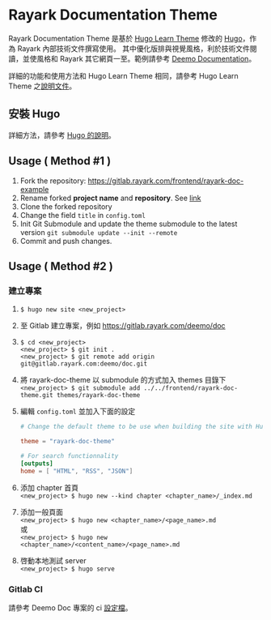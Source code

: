 # Rayark Documentation Theme

Rayark Documentation Theme 是基於 [Hugo Learn Theme](https://github.com/matcornic/hugo-theme-learn) 修改的 [Hugo](https://gohugo.io/)，作為 Rayark 內部技術文件撰寫使用。
其中優化版排與視覺風格，利於技術文件閱讀，並使風格和 Rayark 其它網頁一至。範例請參考 [Deemo Documentation](http://deemo.pages.rayark.io/doc/)。


詳細的功能和使用方法和 Hugo Learn Theme 相同，請參考 Hugo Learn Theme 之[說明文件](https://learn.netlify.com/en/)。



## 安裝 Hugo

詳細方法，請參考 [Hugo 的說明](https://gohugo.io/getting-started/installing/)。
## Usage ( Method #1 )

1. Fork the repository: https://gitlab.rayark.com/frontend/rayark-doc-example
2. Rename forked **project name** and **repository**. See [link](https://docs.gitlab.com/ee/user/project/settings/)
3. Clone the forked repository
4. Change the field `title` in `config.toml`
5. Init Git Submodule and update the theme submodule to the latest version 
   `git submodule update --init --remote`
6. Commit and push changes.



## Usage ( Method #2 )

### 建立專案


1. `$ hugo new site <new_project>`
2. 至 Gitlab 建立專案，例如 https://gitlab.rayark.com/deemo/doc
3. `$ cd <new_project>`   
`<new_project> $ git init .`   
`<new_project> $ git remote add origin git@gitlab.rayark.com:deemo/doc.git`
4. 將 rayark-doc-theme 以 submodule 的方式加入 themes 目錄下   
`<new_project> $ git submodule add ../../frontend/rayark-doc-theme.git themes/rayark-doc-theme`
5. 編輯 `config.toml` 並加入下面的設定   

    ```toml
    # Change the default theme to be use when building the site with Hugo
    
    theme = "rayark-doc-theme"

    # For search functionnality
    [outputs]
    home = [ "HTML", "RSS", "JSON"]
    ```
6. 添加 chapter 首頁   
`<new_project> $ hugo new --kind chapter <chapter_name>/_index.md`
7. 添加一般頁面   
`<new_project> $ hugo new <chapter_name>/<page_name>.md`   
或   
`<new_project> $ hugo new <chapter_name>/<content_name>/<page_name>.md`
8. 啓動本地測試 server   
`<new_project> $ hugo serve`

### Gitlab CI

請參考 Deemo Doc 專案的 ci [設定檔](https://gitlab.rayark.com/deemo/doc/blob/master/.gitlab-ci.yml)。
